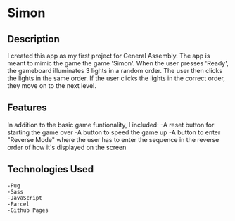 # Simon

## Description
I created this app as my first project for General Assembly. The app is meant to mimic the game the game 'Simon'. When the user presses 'Ready', the gameboard illuminates 3 lights in a random order. The user then clicks the lights in the same order. If the user clicks the lights in the correct order, they move on to the next level.

## Features
In addition to the basic game funtionality, I included:
    -A reset button for starting the game over
    -A button to speed the game up
    -A button to enter "Reverse Mode" where the user has to enter the sequence in the reverse order of how it's displayed on the screen

## Technologies Used
    -Pug
    -Sass
    -JavaScript
    -Parcel
    -Github Pages

